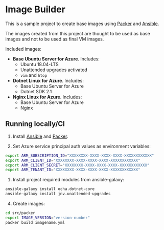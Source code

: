 # Image Builder

This is a sample project to create base images using [Packer](https://www.packer.io/) and [Ansible](https://www.ansible.com/).

The images created from this project are thought to be used as base images and not to be used as final VM images.

Included images:

- **Base Ubuntu Server for Azure**. Includes:
  - Ubuntu 18.04-LTS
  - Unattended upgrades activated
  - `vim` and `htop`
- **Dotnet Linux for Azure**. Includes:
  - Base Ubuntu Server for Azure
  - Dotnet SDK 2.1
- **Nginx Linux for Azure**. Includes:
  - Base Ubuntu Server for Azure
  - Nginx

## Running locally/CI

1. Install [Ansible](https://docs.ansible.com/ansible/2.3/intro_installation.html) and [Packer](https://www.packer.io/docs/install/index.html).

2. Set Azure service principal auth values as environment variables:

```bash
export ARM_SUBSCRIPTION_ID="XXXXXXXX-XXXX-XXXX-XXXX-XXXXXXXXXXXX"
export ARM_CLIENT_ID="XXXXXXXX-XXXX-XXXX-XXXX-XXXXXXXXXXXX"
export ARM_CLIENT_SECRET="XXXXXXXX-XXXX-XXXX-XXXX-XXXXXXXXXXXX"
export ARM_TENANT_ID="XXXXXXXX-XXXX-XXXX-XXXX-XXXXXXXXXXXX"
```


1. Install project required modules from ansible-galaxy:

```bash
ansible-galaxy install ocha.dotnet-core
ansible-galaxy install jnv.unattended-upgrades
```

4. Create images:

```bash
cd src/packer
export IMAGE_VERSION="version-number"
packer build imagename.yml
```
